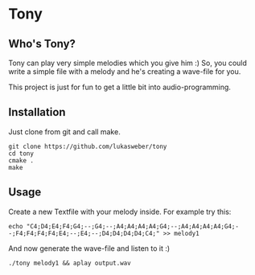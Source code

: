 # Tony

## Who's Tony?
Tony can play very simple melodies which you give him :)
So, you could write a simple file with a melody and he's creating a wave-file for you.

This project is just for fun to get a little bit into audio-programming.

## Installation
Just clone from git and call make.
```
git clone https://github.com/lukasweber/tony
cd tony
cmake .
make
```

## Usage
Create a new Textfile with your melody inside.
For example try this:
```
echo "C4;D4;E4;F4;G4;--;G4;--;A4;A4;A4;A4;G4;--;A4;A4;A4;A4;G4;--;F4;F4;F4;F4;E4;--;E4;--;D4;D4;D4;D4;C4;" >> melody1
```
And now generate the wave-file and listen to it :)
```
./tony melody1 && aplay output.wav
```
